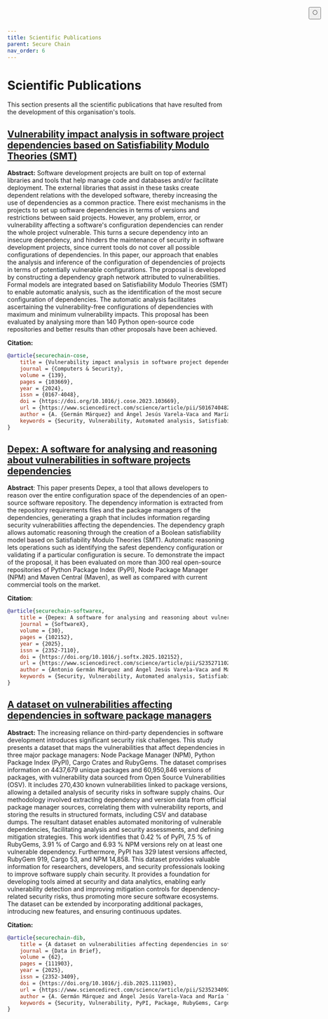 ```yaml
---
title: Scientific Publications
parent: Secure Chain
nav_order: 6
---
```


# Scientific Publications

This section presents all the scientific publications that have resulted from the development of this organisation's tools.

## [Vulnerability impact analysis in software project dependencies based on Satisfiability Modulo Theories (SMT)](https://doi.org/10.1016/j.cose.2023.103669)

**Abstract:** Software development projects are built on top of external libraries and tools that help manage code and databases and/or facilitate deployment. The external libraries that assist in these tasks create dependent relations with the developed software, thereby increasing the use of dependencies as a common practice. There exist mechanisms in the projects to set up software dependencies in terms of versions and restrictions between said projects. However, any problem, error, or vulnerability affecting a software's configuration dependencies can render the whole project vulnerable. This turns a secure dependency into an insecure dependency, and hinders the maintenance of security in software development projects, since current tools do not cover all possible configurations of dependencies. In this paper, our approach that enables the analysis and inference of the configuration of dependencies of projects in terms of potentially vulnerable configurations. The proposal is developed by constructing a dependency graph network attributed to vulnerabilities. Formal models are integrated based on Satisfiability Modulo Theories (SMT) to enable automatic analysis, such as the identification of the most secure configuration of dependencies. The automatic analysis facilitates ascertaining the vulnerability-free configurations of dependencies with maximum and minimum vulnerability impacts. This proposal has been evaluated by analysing more than 140 Python open-source code repositories and better results than other proposals have been achieved.

**Citation:**

```bibtex
@article{securechain-cose,
    title = {Vulnerability impact analysis in software project dependencies based on Satisfiability Modulo Theories (SMT)},
    journal = {Computers & Security},
    volume = {139},
    pages = {103669},
    year = {2024},
    issn = {0167-4048},
    doi = {https://doi.org/10.1016/j.cose.2023.103669},
    url = {https://www.sciencedirect.com/science/article/pii/S0167404823005795},
    author = {A. {Germán Márquez} and Ángel Jesús Varela-Vaca and María Teresa {Gómez López} and José A. Galindo and David Benavides},
    keywords = {Security, Vulnerability, Automated analysis, Satisfiability Modulo Theories (SMT), Dependency network, Software development}
}
```

## [Depex: A software for analysing and reasoning about vulnerabilities in software projects dependencies](https://doi.org/10.1016/j.softx.2025.102152)

**Abstract**: This paper presents Depex, a tool that allows developers to reason over the entire configuration space of the dependencies of an open-source software repository. The dependency information is extracted from the repository requirements files and the package managers of the dependencies, generating a graph that includes information regarding security vulnerabilities affecting the dependencies. The dependency graph allows automatic reasoning through the creation of a Boolean satisfiability model based on Satisfiability Modulo Theories (SMT). Automatic reasoning lets operations such as identifying the safest dependency configuration or validating if a particular configuration is secure. To demonstrate the impact of the proposal, it has been evaluated on more than 300 real open-source repositories of Python Package Index (PyPI), Node Package Manager (NPM) and Maven Central (Maven), as well as compared with current commercial tools on the market.

**Citation**:

```bibtex
@article{securechain-softwarex,
    title = {Depex: A software for analysing and reasoning about vulnerabilities in software projects dependencies},
    journal = {SoftwareX},
    volume = {30},
    pages = {102152},
    year = {2025},
    issn = {2352-7110},
    doi = {https://doi.org/10.1016/j.softx.2025.102152},
    url = {https://www.sciencedirect.com/science/article/pii/S2352711025001190},
    author = {Antonio Germán Márquez and Ángel Jesús Varela-Vaca and María Teresa {Gómez López} and José A. Galindo and David Benavides},
    keywords = {Security, Vulnerability, Automated analysis, Satisfiability Modulo Theories (SMT), Dependency graph, Software development}
}
```

## [A dataset on vulnerabilities affecting dependencies in software package managers](https://doi.org/10.1016/j.dib.2025.111903)

**Abstract:** The increasing reliance on third-party dependencies in software development introduces significant security risk challenges. This study presents a dataset that maps the vulnerabilities that affect dependencies in three major package managers: Node Package Manager (NPM), Python Package Index (PyPI), Cargo Crates and RubyGems. The dataset comprises information on 4437,679 unique packages and 60,950,846 versions of packages, with vulnerability data sourced from Open Source Vulnerabilities (OSV). It includes 270,430 known vulnerabilities linked to package versions, allowing a detailed analysis of security risks in software supply chains. Our methodology involved extracting dependency and version data from official package manager sources, correlating them with vulnerability reports, and storing the results in structured formats, including CSV and database dumps. The resultant dataset enables automated monitoring of vulnerable dependencies, facilitating analysis and security assessments, and defining mitigation strategies. This work identifies that 0.42 % of PyPI, 7.5 % of RubyGems, 3.91 % of Cargo and 6.93 % NPM versions rely on at least one vulnerable dependency. Furthermore, PyPI has 329 latest versions affected, RubyGem 919, Cargo 53, and NPM 14,858. This dataset provides valuable information for researchers, developers, and security professionals looking to improve software supply chain security. It provides a foundation for developing tools aimed at security and data analytics, enabling early vulnerability detection and improving mitigation controls for dependency-related security risks, thus promoting more secure software ecosystems. The dataset can be extended by incorporating additional packages, introducing new features, and ensuring continuous updates.

**Citation:**

```bibtex
@article{securechain-dib,
    title = {A dataset on vulnerabilities affecting dependencies in software package managers},
    journal = {Data in Brief},
    volume = {62},
    pages = {111903},
    year = {2025},
    issn = {2352-3409},
    doi = {https://doi.org/10.1016/j.dib.2025.111903},
    url = {https://www.sciencedirect.com/science/article/pii/S2352340925006274},
    author = {A. Germán Márquez and Ángel Jesús Varela-Vaca and María Teresa {Gómez López}},
    keywords = {Security, Vulnerability, PyPI, Package, RubyGems, Cargo, NPM}
}
```

<button class="btn js-toggle-dark-mode" style="
  position: fixed;
  top: 1rem;
  right: 1rem;
  z-index: 1000;
">
  🌕
</button>

<script>
  const toggleDarkMode = document.querySelector('.js-toggle-dark-mode');
  jtd.addEvent(toggleDarkMode, 'click', function () {
    if (jtd.getTheme() === 'dark') {
      jtd.setTheme('light');
      toggleDarkMode.textContent = '🌕';
    } else {
      jtd.setTheme('dark');
      toggleDarkMode.textContent = '☀️';
    }
  });
</script>
